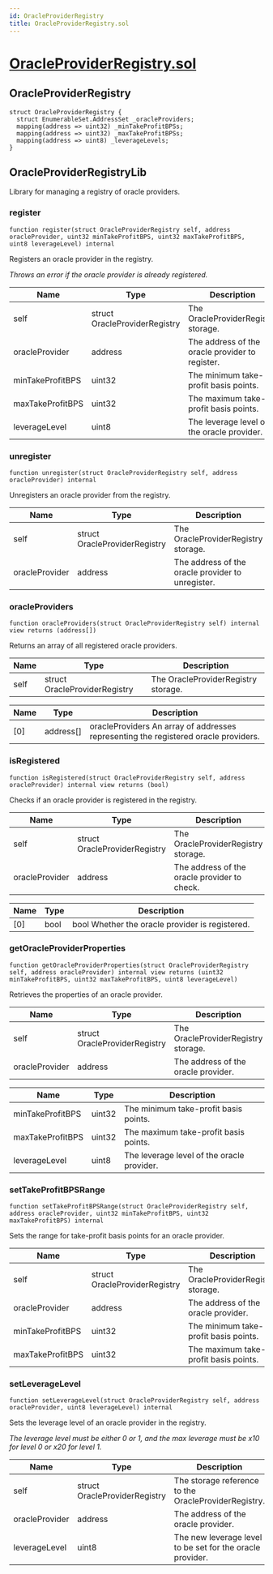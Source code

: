 ```yaml
---
id: OracleProviderRegistry
title: OracleProviderRegistry.sol
---
```

# [OracleProviderRegistry.sol](https://github.com/chromatic-protocol/contracts/tree/main/contracts/core/libraries/registry/OracleProviderRegistry.sol)

## OracleProviderRegistry

```solidity
struct OracleProviderRegistry {
  struct EnumerableSet.AddressSet _oracleProviders;
  mapping(address => uint32) _minTakeProfitBPSs;
  mapping(address => uint32) _maxTakeProfitBPSs;
  mapping(address => uint8) _leverageLevels;
}
```

## OracleProviderRegistryLib

Library for managing a registry of oracle providers.

### register

```solidity
function register(struct OracleProviderRegistry self, address oracleProvider, uint32 minTakeProfitBPS, uint32 maxTakeProfitBPS, uint8 leverageLevel) internal
```

Registers an oracle provider in the registry.

_Throws an error if the oracle provider is already registered._

| Name | Type | Description |
| ---- | ---- | ----------- |
| self | struct OracleProviderRegistry | The OracleProviderRegistry storage. |
| oracleProvider | address | The address of the oracle provider to register. |
| minTakeProfitBPS | uint32 | The minimum take-profit basis points. |
| maxTakeProfitBPS | uint32 | The maximum take-profit basis points. |
| leverageLevel | uint8 | The leverage level of the oracle provider. |

### unregister

```solidity
function unregister(struct OracleProviderRegistry self, address oracleProvider) internal
```

Unregisters an oracle provider from the registry.

| Name | Type | Description |
| ---- | ---- | ----------- |
| self | struct OracleProviderRegistry | The OracleProviderRegistry storage. |
| oracleProvider | address | The address of the oracle provider to unregister. |

### oracleProviders

```solidity
function oracleProviders(struct OracleProviderRegistry self) internal view returns (address[])
```

Returns an array of all registered oracle providers.

| Name | Type | Description |
| ---- | ---- | ----------- |
| self | struct OracleProviderRegistry | The OracleProviderRegistry storage. |

| Name | Type | Description |
| ---- | ---- | ----------- |
| [0] | address[] | oracleProviders An array of addresses representing the registered oracle providers. |

### isRegistered

```solidity
function isRegistered(struct OracleProviderRegistry self, address oracleProvider) internal view returns (bool)
```

Checks if an oracle provider is registered in the registry.

| Name | Type | Description |
| ---- | ---- | ----------- |
| self | struct OracleProviderRegistry | The OracleProviderRegistry storage. |
| oracleProvider | address | The address of the oracle provider to check. |

| Name | Type | Description |
| ---- | ---- | ----------- |
| [0] | bool | bool Whether the oracle provider is registered. |

### getOracleProviderProperties

```solidity
function getOracleProviderProperties(struct OracleProviderRegistry self, address oracleProvider) internal view returns (uint32 minTakeProfitBPS, uint32 maxTakeProfitBPS, uint8 leverageLevel)
```

Retrieves the properties of an oracle provider.

| Name | Type | Description |
| ---- | ---- | ----------- |
| self | struct OracleProviderRegistry | The OracleProviderRegistry storage. |
| oracleProvider | address | The address of the oracle provider. |

| Name | Type | Description |
| ---- | ---- | ----------- |
| minTakeProfitBPS | uint32 | The minimum take-profit basis points. |
| maxTakeProfitBPS | uint32 | The maximum take-profit basis points. |
| leverageLevel | uint8 | The leverage level of the oracle provider. |

### setTakeProfitBPSRange

```solidity
function setTakeProfitBPSRange(struct OracleProviderRegistry self, address oracleProvider, uint32 minTakeProfitBPS, uint32 maxTakeProfitBPS) internal
```

Sets the range for take-profit basis points for an oracle provider.

| Name | Type | Description |
| ---- | ---- | ----------- |
| self | struct OracleProviderRegistry | The OracleProviderRegistry storage. |
| oracleProvider | address | The address of the oracle provider. |
| minTakeProfitBPS | uint32 | The minimum take-profit basis points. |
| maxTakeProfitBPS | uint32 | The maximum take-profit basis points. |

### setLeverageLevel

```solidity
function setLeverageLevel(struct OracleProviderRegistry self, address oracleProvider, uint8 leverageLevel) internal
```

Sets the leverage level of an oracle provider in the registry.

_The leverage level must be either 0 or 1, and the max leverage must be x10 for level 0 or x20 for level 1._

| Name | Type | Description |
| ---- | ---- | ----------- |
| self | struct OracleProviderRegistry | The storage reference to the OracleProviderRegistry. |
| oracleProvider | address | The address of the oracle provider. |
| leverageLevel | uint8 | The new leverage level to be set for the oracle provider. |

